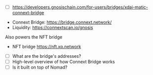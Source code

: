 

- [ ] https://developers.gnosischain.com/for-users/bridges/xdai-matic-connext-bridge

- Connext Bridge: https://bridge.connext.network/
- Liquidity: https://connextscan.io/gnosis

Also powers the NFT bridge
- NFT bridge https://nft.xp.network

- [ ] What are the bridge's addresses?
- [ ] High-level overview of how Connext Bridge works
- [ ] Is it built on top of Nomad?